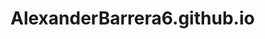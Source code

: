 # AlexanderBarrera6.github.io
<html>
<Head>
	<title>Inicio: Ojocaliente</title>
	<style type="text/css">
	* {
	padding:0px;
	margin:0px;
	}
	#header {
				margin:auto;
				width:500px;
				font-family:Arial, Helvetica, sans-serif;
			}
			
			ul, ol {
				list-style:none;
			}
			
			.nav > li {
				float:left;
			}
			
			.nav li a {
				background-color:#000;
				color:#fff;
				text-decoration:none;
				padding:10px 52px;
				display:block;
			}
			
			.nav li a:hover {
				background-color:#434343;
			}
			
			.nav li ul {
				display:none;
				position:absolute;
				min-width:140px;
			}
			
			.nav li:hover > ul {
				display:block;
			}
			
	</style>
</head>

<body bgcolor=C4D2E7>
</BODY>

	<div id="header">
	<nav>
	<ul class="nav">
		<li><a href="indexinicio.html">Inicio</a></li>
		<li><a href="">Páginas</a>
		<ul>
			<li><a href="index_pobladores.html">Primeros pobladores</a></li>
			<li><a href="index_inicios.html">Época prehispánica</a></li>
			<li><a href="index_comunidad.html">Comunidades</a></li>
			<li><a href="index_mitos.html">Mitos y leyendas</a></li>
			<li><a href="index_lugares.html">Lugares turísticos</a></li>
		</ul>
		<li><a href="index_equipo.html">Equipo</a></li>
	</ul>
	</nav>
	<br><br><br><h1><font size="7">Ojocaliente, Zacatecas, México</font></h1>
 </BODY>
<table><td><font size="6"><p align="justify">Ojocaliente, es un municipio del estado de Zacatecas, se encuentra en 
la región centro del estado de Zacatecas o de los valles del estado. 
Colinda al norte con los municipios de Guadalupe, Trancoso y General 
Pánfilo Natera; al sur con Cuauhtémoc y Luis Moya; al poniente con 
Genaro Codina y oriente con Noria de Ángeles y Villa González Ortega.</p></font></td>
		<td><img src="escudoo.jpg" height="411" width="300"
		alt="De <a href="//commons.wikimedia.org/w/index.php?title=User:Victorcolliere&amp;action=edit&amp;redlink=1" class="new" title="User:Victorcolliere (page does not exist)">Victorcolliere</a> - 
		<a href="//commons.wikimedia.org/w/index.php?title=Template:Ojocaliente&amp;action=edit&amp;redlink=1" class="new" title="Template:Ojocaliente (page does not exist)">Template:Ojocaliente</a>, 
		<a href="https://creativecommons.org/licenses/by-sa/3.0" title="Creative Commons Attribution-Share Alike 3.0">CC BY-SA 3.0</a>, <a href="https://commons.wikimedia.org/w/index.php?curid=11523392">Enlace</a>"></td>
</table><font size="5">Ojocaliente es hogar de aproximadamente 40000 personas, de las cuales el 20% reside en comunidades cercanas y no tan cercanas. 
Es un municipio con amplias y variadas tradiciones y costumbres como por ejemplo;<br>
<br>
-Feria regional de la Tuna y la Uva<br>
<br>
-Danza de los Matlachines<br>
<br>
-Día de la Santa Cruz<br>
<br>
-Corridas de toros<br>
<br>
-Birria de borrego<br>
<br>
Ojocaliente cuenta con la distinción de ciudad histórica obtenida el 25 de julio de 2003 por parte de la sexagésima legislatura del poder legislativo de Zacatecas.<br><br></font>
<center><iframe width="840" height="472" src="https://www.youtube.com/embed/OqB4CyA_PfU?si=1umaaZrLKnL3J8jP" title="YouTube video player" frameborder="0" allow="accelerometer; autoplay; 
clipboard-write; encrypted-media; gyroscope; picture-in-picture; web-share" referrerpolicy="strict-origin-when-cross-origin" allowfullscreen></iframe></center>

	

</body>
</html>
